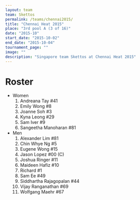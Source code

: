 ```yaml
---
layout: team
team: Skettos
permalink: /teams/chennai2015/
title: "Chennai Heat 2015"
place: "3rd pool A (3 of 16)"
date: "2015-10"
start_date: "2015-10-02"
end_date: "2015-10-04"
tournament_page: ""
image: ""
description: "Singapore team Skettos at Chennai Heat 2015"
---
```


# Roster

* Women
	1. Andreana Tay #41
	2. Emily Wong #8
	3. Joanne Soh #3
	4. Kyna Leong #29
	5. Sam Iver #9
	6. Sangeetha Manoharan #81
* Men
	1. Alexander Lim #81
	2. Chin Whye Ng #5
	3. Eugene Wong #15
	4. Jason Lopez #00 (C)
	5. Joshua Ringer #11
	6. Maideen	Hafiz #10
	7. Richard #1
	8. Sam Ee #49
	9. Siddhartha Rajagopalan #44
	10. Vijay Ranganathan #69
	11. Wolfgang Maehr #67
